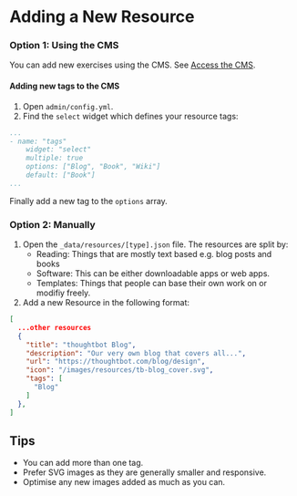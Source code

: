 # Adding a New Resource

### Option 1: Using the CMS

You can add new exercises using the CMS. See [Access the CMS](https://github.com/thoughtbot/design-sprint-guide#access-the-cms).

#### Adding new tags to the CMS

1. Open `admin/config.yml`.
2. Find the `select` widget which defines your resource tags:

```yml
...
- name: "tags"
    widget: "select"
    multiple: true
    options: ["Blog", "Book", "Wiki"]
    default: ["Book"]
...
```

Finally add a new tag to the `options` array.

### Option 2: Manually

1. Open the `_data/resources/[type].json` file. The resources are split by:
    - Reading: Things that are mostly text based e.g. blog posts and books
    - Software: This can be either downloadable apps or web apps.
    - Templates: Things that people can base their own work on or modifiy freely.
2. Add a new Resource in the following format:

```json
[
  ...other resources
  {
    "title": "thoughtbot Blog",
    "description": "Our very own blog that covers all...",
    "url": "https://thoughtbot.com/blog/design",
    "icon": "/images/resources/tb-blog_cover.svg",
    "tags": [
      "Blog"
    ]
  },
]
```

## Tips

- You can add more than one tag.
- Prefer SVG images as they are generally smaller and responsive.
- Optimise any new images added as much as you can.
